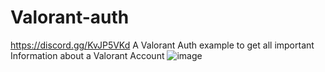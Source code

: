 # Valorant-auth
https://discord.gg/KvJP5VKd
A Valorant Auth example to get all important Information about a Valorant Account
![image](https://user-images.githubusercontent.com/90693180/195433453-7dc2e118-8166-47af-a23d-d2a6df3a7d19.png)
